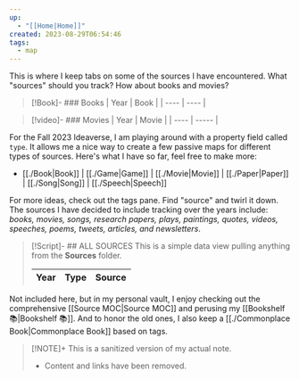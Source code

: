 ```yaml
---
up:
  - "[[Home|Home]]"
created: 2023-08-29T06:54:46
tags:
  - map
---
```

This is where I keep tabs on some of the sources I have encountered. 
What "sources" should you track? 
How about books and movies?

> [!Book]- ### Books
>  | Year | Book |
> | ---- | ---- |
> 

> [!video]- ### Movies
>  | Year | Movie |
> | ---- | ----- |
> 

For the Fall 2023 Ideaverse, I am playing around with a property field called `type`. It allows me a nice way to create a few passive maps for different types of sources. Here's what I have so far, feel free to make more:

- [[./Book|Book]] | [[./Game|Game]] | [[./Movie|Movie]] | [[./Paper|Paper]] | [[./Song|Song]] | [[./Speech|Speech]]

For more ideas, check out the tags pane. Find "source" and twirl it down. The sources I have decided to include tracking over the years include: *books, movies, songs, research papers, plays, paintings, quotes, videos, speeches, poems, tweets, articles, and newsletters*. 

> [!Script]- ## ALL SOURCES
> This is a simple data view pulling anything from the **Sources** folder.
> 
>  | Year | Type | Source |
> | ---- | ---- | ------ |
> 

Not included here, but in my personal vault, I enjoy checking out the comprehensive [[Source MOC|Source MOC]] and perusing my [[Bookshelf 📚|Bookshelf 📚]]. And to honor the old ones, I also keep a [[./Commonplace Book|Commonplace Book]] based on tags.

> [!NOTE]+ This is a sanitized version of my actual note. 
> - Content and links have been removed.

